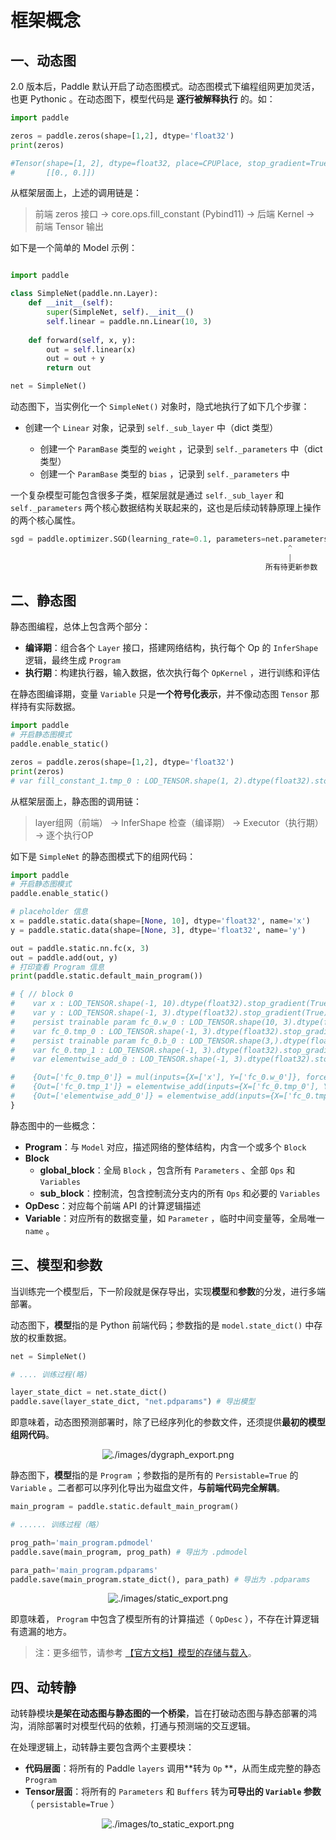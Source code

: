 # 框架概念

## 一、动态图

2.0 版本后，Paddle 默认开启了动态图模式。动态图模式下编程组网更加灵活，也更 Pythonic 。在动态图下，模型代码是 **逐行被解释执行** 的。如：

```python
import paddle

zeros = paddle.zeros(shape=[1,2], dtype='float32')
print(zeros)

#Tensor(shape=[1, 2], dtype=float32, place=CPUPlace, stop_gradient=True,
#       [[0., 0.]])
```


从框架层面上，上述的调用链是：

> 前端 zeros 接口 &rarr; core.ops.fill_constant (Pybind11)  &rarr; 后端 Kernel  &rarr; 前端 Tensor 输出

如下是一个简单的 Model 示例：

```python

import paddle

class SimpleNet(paddle.nn.Layer):
    def __init__(self):
        super(SimpleNet, self).__init__()
        self.linear = paddle.nn.Linear(10, 3)
        
    def forward(self, x, y):
        out = self.linear(x)
        out = out + y
        return out

net = SimpleNet()
```

动态图下，当实例化一个 ``SimpleNet()`` 对象时，隐式地执行了如下几个步骤：

+ 创建一个 ``Linear`` 对象，记录到 ``self._sub_layer`` 中（dict 类型）

	+ 创建一个 ``ParamBase`` 类型的 ``weight`` ，记录到 ``self._parameters`` 中（dict类型）
	+ 创建一个 ``ParamBase`` 类型的 ``bias`` ，记录到 ``self._parameters`` 中

一个复杂模型可能包含很多子类，框架层就是通过 ``self._sub_layer`` 和 ``self._parameters`` 两个核心数据结构关联起来的，这也是后续动转静原理上操作的两个核心属性。

```python
sgd = paddle.optimizer.SGD(learning_rate=0.1, parameters=net.parameters())
                                                              ^
                                                              |
                                                         所有待更新参数
```

## 二、静态图

静态图编程，总体上包含两个部分：

+ **编译期**：组合各个 ``Layer`` 接口，搭建网络结构，执行每个 Op 的 ``InferShape`` 逻辑，最终生成 ``Program`` 
+ **执行期**：构建执行器，输入数据，依次执行每个 ``OpKernel`` ，进行训练和评估

在静态图编译期，变量 ``Variable`` 只是**一个符号化表示**，并不像动态图 ``Tensor`` 那样持有实际数据。

```python
import paddle
# 开启静态图模式
paddle.enable_static()

zeros = paddle.zeros(shape=[1,2], dtype='float32')
print(zeros)
# var fill_constant_1.tmp_0 : LOD_TENSOR.shape(1, 2).dtype(float32).stop_gradient(True)
```

从框架层面上，静态图的调用链：

> layer组网（前端） &rarr; InferShape 检查（编译期） &rarr;  Executor（执行期） &rarr; 逐个执行OP


如下是 ``SimpleNet`` 的静态图模式下的组网代码：

```python
import paddle
# 开启静态图模式
paddle.enable_static()

# placeholder 信息
x = paddle.static.data(shape=[None, 10], dtype='float32', name='x')
y = paddle.static.data(shape=[None, 3], dtype='float32', name='y')

out = paddle.static.nn.fc(x, 3)
out = paddle.add(out, y)
# 打印查看 Program 信息
print(paddle.static.default_main_program())

# { // block 0
#    var x : LOD_TENSOR.shape(-1, 10).dtype(float32).stop_gradient(True)
#    var y : LOD_TENSOR.shape(-1, 3).dtype(float32).stop_gradient(True)
#    persist trainable param fc_0.w_0 : LOD_TENSOR.shape(10, 3).dtype(float32).stop_gradient(False)
#    var fc_0.tmp_0 : LOD_TENSOR.shape(-1, 3).dtype(float32).stop_gradient(False)
#    persist trainable param fc_0.b_0 : LOD_TENSOR.shape(3,).dtype(float32).stop_gradient(False)
#    var fc_0.tmp_1 : LOD_TENSOR.shape(-1, 3).dtype(float32).stop_gradient(False)
#    var elementwise_add_0 : LOD_TENSOR.shape(-1, 3).dtype(float32).stop_gradient(False)

#    {Out=['fc_0.tmp_0']} = mul(inputs={X=['x'], Y=['fc_0.w_0']}, force_fp32_output = False, op_device = , op_namescope = /, op_role = 0, op_role_var = [], scale_out = 1.0, scale_x = 1.0, scale_y = [1.0], use_mkldnn = False, x_num_col_dims = 1, y_num_col_dims = 1)
#    {Out=['fc_0.tmp_1']} = elementwise_add(inputs={X=['fc_0.tmp_0'], Y=['fc_0.b_0']}, Scale_out = 1.0, Scale_x = 1.0, Scale_y = 1.0, axis = 1, mkldnn_data_type = float32, op_device = , op_namescope = /, op_role = 0, op_role_var = [], use_mkldnn = False, use_quantizer = False, x_data_format = , y_data_format = )
#    {Out=['elementwise_add_0']} = elementwise_add(inputs={X=['fc_0.tmp_1'], Y=['y']}, Scale_out = 1.0, Scale_x = 1.0, Scale_y = 1.0, axis = -1, mkldnn_data_type = float32, op_device = , op_namescope = /, op_role = 0, op_role_var = [], use_mkldnn = False, use_quantizer = False, x_data_format = , y_data_format = )
}
```


静态图中的一些概念：

+ **Program**：与 ``Model`` 对应，描述网络的整体结构，内含一个或多个 ``Block``
+ **Block**
	+ **global_block**：全局 ``Block`` ，包含所有 ``Parameters`` 、全部 ``Ops`` 和 ``Variables``
	+ **sub_block**：控制流，包含控制流分支内的所有 ``Ops`` 和必要的 ``Variables``
+ **OpDesc**：对应每个前端 API 的计算逻辑描述
+ **Variable**：对应所有的数据变量，如 ``Parameter`` ，临时中间变量等，全局唯一 ``name`` 。

## 三、模型和参数

当训练完一个模型后，下一阶段就是保存导出，实现**模型**和**参数**的分发，进行多端部署。

动态图下，**模型**指的是 Python 前端代码；参数指的是 ``model.state_dict()`` 中存放的权重数据。
```python
net = SimpleNet()

# .... 训练过程(略)

layer_state_dict = net.state_dict()
paddle.save(layer_state_dict, "net.pdparams") # 导出模型
```


即意味着，动态图预测部署时，除了已经序列化的参数文件，还须提供**最初的模型组网代码**。

<div align='center'>
<img alt="./images/dygraph_export.png">
</div>


静态图下，**模型**指的是 ``Program`` ；参数指的是所有的 ``Persistable=True`` 的 ``Variable`` 。二者都可以序列化导出为磁盘文件，**与前端代码完全解耦**。

```python
main_program = paddle.static.default_main_program()

# ...... 训练过程（略）

prog_path='main_program.pdmodel'
paddle.save(main_program, prog_path) # 导出为 .pdmodel

para_path='main_program.pdparams'
paddle.save(main_program.state_dict(), para_path) # 导出为 .pdparams
```

<div align='center'>
<img alt="./images/static_export.png">
</div>


即意味着， ``Program`` 中包含了模型所有的计算描述（ ``OpDesc`` ），不存在计算逻辑有遗漏的地方。


> 注：更多细节，请参考 [【官方文档】模型的存储与载入](https://www.paddlepaddle.org.cn/documentation/docs/zh/develop/guides/02_paddle2.0_develop/08_model_save_load_cn.html)。



## 四、动转静

动转静模块**是架在动态图与静态图的一个桥梁**，旨在打破动态图与静态部署的鸿沟，消除部署时对模型代码的依赖，打通与预测端的交互逻辑。


在处理逻辑上，动转静主要包含两个主要模块：

+ **代码层面**：将所有的 Paddle ``layers`` 调用**转为 ``Op`` **，从而生成完整的静态 ``Program``
+ **Tensor层面**：将所有的 ``Parameters`` 和 ``Buffers`` 转为**可导出的 ``Variable`` 参数**（ ``persistable=True`` ）


<div align='center'>
<img alt="./images/to_static_export.png">
</div>